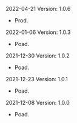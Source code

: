 2022-04-21 Version: 1.0.6
- Prod.

2022-01-06 Version: 1.0.3
- Poad.

2021-12-30 Version: 1.0.2
- Poad.

2021-12-23 Version: 1.0.1
- Poad.

2021-12-08 Version: 1.0.0
- Poad.

